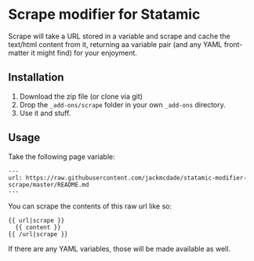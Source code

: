 # Scrape modifier for Statamic

Scrape will take a URL stored in a variable and scrape and cache the text/html content from it, returning aa variable pair (and any YAML front-matter it might find) for your enjoyment.

## Installation

1. Download the zip file (or clone via git)
2. Drop the `_add-ons/scrape` folder in your own `_add-ons` directory.
3. Use it and stuff.

## Usage

Take the following page variable:

```
---
url: https://raw.githubusercontent.com/jackmcdade/statamic-modifier-scrape/master/README.md
---
```

You can scrape the contents of this raw url like so:

```
{{ url|scrape }}
  {{ content }}
{{ /url|scrape }}
```

If there are any YAML variables, those will be made available as well.